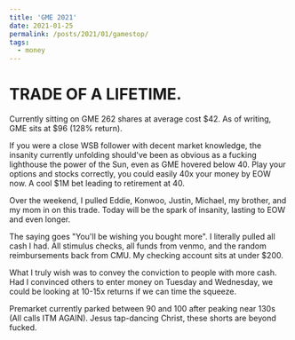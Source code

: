 ```yaml
---
title: 'GME 2021'
date: 2021-01-25
permalink: /posts/2021/01/gamestop/
tags:
  - money
---
```


TRADE OF A LIFETIME.
======

Currently sitting on GME 262 shares at average cost $42. 
As of writing, GME sits at $96 (128% return). 

If you were a close WSB follower with decent market knowledge, the insanity currently unfolding should've been as obvious as a fucking lighthouse the power of the Sun, even as GME hovered below 40. Play your options and stocks correctly, you could easily 40x your money by EOW now. A cool $1M bet leading to retirement at 40. 

Over the weekend, I pulled Eddie, Konwoo, Justin, Michael, my brother, and my mom in on this trade. Today will be the spark of insanity, lasting to EOW and even longer. 

The saying goes "You'll be wishing you bought more". I literally pulled all cash I had. All stimulus checks, all funds from venmo, and the random reimbursements back from CMU. My checking account sits at under $200. 

What I truly wish was to convey the conviction to people with more cash. Had I convinced others to enter money on Tuesday and Wednesday, we could be looking at 10-15x returns if we can time the squeeze. 

Premarket currently parked between 90 and 100 after peaking near 130s (All calls ITM AGAIN). Jesus tap-dancing Christ, these shorts are beyond fucked. 